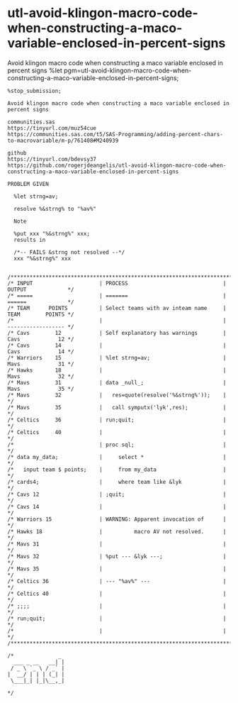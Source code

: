 # utl-avoid-klingon-macro-code-when-constructing-a-maco-variable-enclosed-in-percent-signs
Avoid klingon macro code when constructing a maco variable enclosed in percent signs
    %let pgm=utl-avoid-klingon-macro-code-when-constructing-a-maco-variable-enclosed-in-percent-signs;

    %stop_submission;

    Avoid klingon macro code when constructing a maco variable enclosed in percent signs

    communities.sas
    https://tinyurl.com/muz54cue
    https://communities.sas.com/t5/SAS-Programming/adding-percent-chars-to-macrovariable/m-p/761408#M240939

    github
    https://tinyurl.com/bdevsy37
    https://github.com/rogerjdeangelis/utl-avoid-klingon-macro-code-when-constructing-a-maco-variable-enclosed-in-percent-signs

    PROBLEM GIVEN

      %let strng=av;

      resolve %&strng% to "%av%"

      Note

      %put xxx "%&strng%" xxx;
      results in

      /*-- FAILS &strng not resolved --*/
      xxx "%&strng%" xxx


    /*****************************************************************************************/
    /* INPUT                     | PROCESS                              | OUTPUT             */
    /* =====                     | =======                              | ======             */
    /* TEAM      POINTS          | Select teams with av inteam name     | TEAM        POINTS */
    /*                           |                                      | ------------------ */
    /* Cavs        12            | Self explanatory has warnings        | Cavs            12 */
    /* Cavs        14            |                                      | Cavs            14 */
    /* Warriors    15            | %let strng=av;                       | Mavs            31 */
    /* Hawks       18            |                                      | Mavs            32 */
    /* Mavs        31            | data _null_;                         | Mavs            35 */
    /* Mavs        32            |   res=quote(resolve('%&strng%'));    |                    */
    /* Mavs        35            |   call symputx('lyk',res);           |                    */
    /* Celtics     36            | run;quit;                            |                    */
    /* Celtics     40            |                                      |                    */
    /*                           | proc sql;                            |                    */
    /* data my_data;             |     select *                         |                    */
    /*   input team $ points;    |     from my_data                     |                    */
    /* cards4;                   |     where team like &lyk             |                    */
    /* Cavs 12                   | ;quit;                               |                    */
    /* Cavs 14                   |                                      |                    */
    /* Warriors 15               | WARNING: Apparent invocation of      |                    */
    /* Hawks 18                  |          macro AV not resolved.      |                    */
    /* Mavs 31                   |                                      |                    */
    /* Mavs 32                   | %put --- &lyk ---;                   |                    */
    /* Mavs 35                   |                                      |                    */
    /* Celtics 36                | --- "%av%" ---                       |                    */
    /* Celtics 40                |                                      |                    */
    /* ;;;;                      |                                      |                    */
    /* run;quit;                 |                                      |                    */
    /*                           |                                      |                    */
    /*****************************************************************************************/

    /*              _
      ___ _ __   __| |
     / _ \ `_ \ / _` |
    |  __/ | | | (_| |
     \___|_| |_|\__,_|

    */
